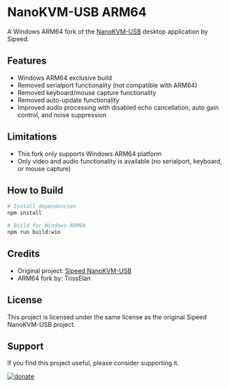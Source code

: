 # NanoKVM-USB ARM64

A Windows ARM64 fork of the [NanoKVM-USB](https://github.com/sipeed/NanoKVM-USB) desktop application by Sipeed.

## Features

- Windows ARM64 exclusive build
- Removed serialport functionality (not compatible with ARM64)
- Removed keyboard/mouse capture functionality
- Removed auto-update functionality
- Improved audio processing with disabled echo cancellation, auto gain control, and noise suppression

## Limitations

- This fork only supports Windows ARM64 platform
- Only video and audio functionality is available (no serialport, keyboard, or mouse capture)

## How to Build

```bash
# Install dependencies
npm install

# Build for Windows ARM64
npm run build:win
```

## Credits

- Original project: [Sipeed NanoKVM-USB](https://github.com/sipeed/NanoKVM-USB)
- ARM64 fork by: TrissElan

## License

This project is licensed under the same license as the original Sipeed NanoKVM-USB project.

## Support

If you find this project useful, please consider supporting it.

[![donate](https://example.com/buy-me-a-coffee.png)](https://www.paypal.com/cgi-bin/webscr?cmd=_s-xclick&hosted_button_id=WFXTNDJ3LYB2U)
